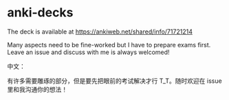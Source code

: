 # anki-decks

The deck is available at https://ankiweb.net/shared/info/71721214

Many aspects need to be fine-worked but I have to prepare exams first. Leave an issue and discuss with me is always welcomed!

中文：

有许多需要雕琢的部分，但是要先把眼前的考试解决才行 T_T。随时欢迎在 issue 里和我沟通你的想法！
